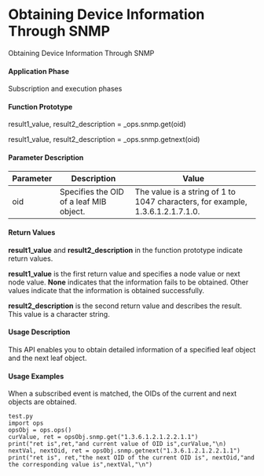 Obtaining Device Information Through SNMP
=========================================

Obtaining Device Information Through SNMP

#### Application Phase

Subscription and execution phases


#### Function Prototype

result1\_value, result2\_description = \_ops.snmp.get(oid)

result1\_value, result2\_description = \_ops.snmp.getnext(oid)


#### Parameter Description

| Parameter | Description | Value |
| --- | --- | --- |
| oid | Specifies the OID of a leaf MIB object. | The value is a string of 1 to 1047 characters, for example, 1.3.6.1.2.1.7.1.0. |



#### Return Values

**result1\_value** and **result2\_description** in the function prototype indicate return values.

**result1\_value** is the first return value and specifies a node value or next node value. **None** indicates that the information fails to be obtained. Other values indicate that the information is obtained successfully.

**result2\_description** is the second return value and describes the result. This value is a character string.


#### Usage Description

This API enables you to obtain detailed information of a specified leaf object and the next leaf object.


#### Usage Examples

When a subscribed event is matched, the OIDs of the current and next objects are obtained.

```
test.py
import ops
opsObj = ops.ops()
curValue, ret = opsObj.snmp.get("1.3.6.1.2.1.2.2.1.1")
print("ret is",ret,"and current value of OID is",curValue,"\n)
nextVal, nextOid, ret = opsObj.snmp.getnext("1.3.6.1.2.1.2.2.1.1")
print("ret is", ret,"the next OID of the current OID is", nextOid,"and the corresponding value is",nextVal,"\n")
```